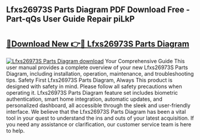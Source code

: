 ## Lfxs26973S Parts Diagram PDF Download Free - Part-qQs User Guide Repair piLkP

# <h2><a href="http://dfk3u7d.blite.top/?on=Lfxs26973S+Parts+Diagram">🔗Download New 👉🔴 Lfxs26973S Parts Diagram</a></h2>

[![Lfxs26973S Parts Diagram download](https://i.imgur.com/lujVjoI.png)](http://dfk3u7d.blite.top/?on=Lfxs26973S+Parts+Diagram)
Your Comprehensive Guide This user manual provides a complete overview of your new Lfxs26973S Parts Diagram, including installation, operation, maintenance, and troubleshooting tips. Safety First Lfxs26973S Parts Diagram, Always This product is designed with safety in mind. Please follow all safety precautions when operating it. Lfxs26973S Parts Diagram feature set includes biometric authentication, smart home integration, automatic updates, and personalized dashboard, all accessible through the sleek and user-friendly interface. We believe that the Lfxs26973S Parts Diagram has been a vital tool in your quest to understand the ins and outs of your latest acquisition. If you need any assistance or clarification, our customer service team is here to help.

